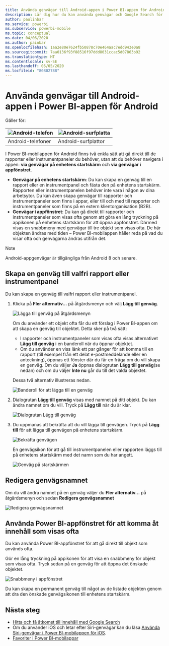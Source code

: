 ```yaml
---
title: Använda genvägar till Android-appen i Power BI-appen för Android
description: Lär dig hur du kan använda genvägar och Google Search för att snabbt komma åt innehåll du visar ofta.
author: paulinbar
ms.service: powerbi
ms.subservice: powerbi-mobile
ms.topic: conceptual
ms.date: 04/06/2020
ms.author: painbar
ms.openlocfilehash: 1aa2e80e7624fb50878c70e464aac7edd943e0a8
ms.sourcegitcommit: 7aa0136f93f88516f97ddd8031ccac5d07863b92
ms.translationtype: HT
ms.contentlocale: sv-SE
ms.lasthandoff: 05/05/2020
ms.locfileid: "80802788"
---
```

# <a name="use-android-app-shortcuts-in-the-power-bi-android-app"></a>Använda genvägar till Android-appen i Power BI-appen för Android

Gäller för:

| ![Android-telefon](./media/mobile-app-quick-access-shortcuts/android-logo-40-px.png) | ![Android-surfplatta](./media/mobile-app-quick-access-shortcuts/android-logo-40-px.png) |
|:--- |:--- |
| Android-telefoner |Android-surfplattor |

I Power BI-mobilappen för Android finns två enkla sätt att gå direkt till de rapporter eller instrumentpaneler du behöver, utan att du behöver navigera i appen: **via genvägar på enhetens startskärm** och **via genvägar i appfönstret**.
 * **Genvägar på enhetens startskärm**: Du kan skapa en genväg till en rapport eller en instrumentpanel och fästa den på enhetens startskärm. Rapporten eller instrumentpanelen behöver inte vara i någon av dina arbetsytor. Du kan även skapa genvägar till rapporter och instrumentpaneler som finns i appar, eller till och med till rapporter och instrumentpaneler som finns på en extern klientorganisation (B2B).
 * **Genvägar i appfönstret**: Du kan gå direkt till rapporter och instrumentpaneler som visas ofta genom att göra en lång tryckning på appikonen på enhetens startskärm för att öppna appfönstret. Därmed visas en snabbmeny med genvägar till tre objekt som visas ofta. De här objekten ändras med tiden – Power BI-mobilappen håller reda på vad du visar ofta och genvägarna ändras utifrån det.

 >[!NOTE]
 >Android-appgenvägar är tillgängliga från Android 8 och senare.

## <a name="create-a-shortcut-to-any-report-or-dashboard"></a>Skapa en genväg till valfri rapport eller instrumentpanel

Du kan skapa en genväg till valfri rapport eller instrumentpanel.

1. Klicka på **Fler alternativ...** på åtgärdsmenyn och välj **Lägg till genväg**.

   ![Lägga till genväg på åtgärdsmenyn](media/mobile-app-quick-access-shortcuts/mobile-add-shortcut-action-menu.png)

   Om du använder ett objekt ofta får du ett förslag i Power BI-appen om att skapa en genväg till objektet. Detta sker på två sätt:
   * I rapporter och instrumentpaneler som visas ofta visas alternativet **Lägg till genväg** i en banderoll när du öppnar objektet.
   * Om du använder en viss länk ett par gånger för att komma till en rapport (till exempel från ett delat e-postmeddelande eller en anteckning), öppnas ett fönster där du får en fråga om du vill skapa en genväg. Om du väljer **Ja** öppnas dialogrutan **Lägg till genväg**(se nedan) och om du väljer **Inte nu** går du till det valda objektet.
   
   Dessa två alternativ illustreras nedan.

   ![Banderoll för att lägga till en genväg](media/mobile-app-quick-access-shortcuts/mobile-add-shortcut-banner.png)


 1. Dialogrutan **Lägg till genväg** visas med namnet på ditt objekt. Du kan ändra namnet om du vill. Tryck på **Lägg till** när du är klar.

    ![Dialogrutan Lägg till genväg](media/mobile-app-quick-access-shortcuts/mobile-add-shortcut-dialog.png)

1. Du uppmanas att bekräfta att du vill lägga till genvägen. Tryck på **Lägg till** för att lägga till genvägen på enhetens startskärm.

   ![Bekräfta genvägen](media/mobile-app-quick-access-shortcuts/mobile-confirm-shortcut.png)

   En genvägsikon för att gå till instrumentpanelen eller rapporten läggs till på enhetens startskärm med det namn som du har angett.

   ![Genväg på startskärmen](media/mobile-app-quick-access-shortcuts/mobile-shortcut-on-home-screen.png)

## <a name="edit-the-shortcut-name"></a>Redigera genvägsnamnet

Om du vill ändra namnet på en genväg väljer du **Fler alternativ...** på åtgärdsmenyn och sedan **Redigera genvägsnamnet**

 ![Redigera genvägsnamnet](media/mobile-app-quick-access-shortcuts/mobile-edit-shortcut.png)

## <a name="use-the-power-bi-mobile-app-launcher-to-access-frequently-viewed-content"></a>Använda Power BI-appfönstret för att komma åt innehåll som visas ofta

Du kan använda Power BI-appfönstret för att gå direkt till objekt som används ofta.

Gör en lång tryckning på appikonen för att visa en snabbmeny för objekt som visas ofta. Tryck sedan på en genväg för att öppna det önskade objektet.

![Snabbmeny i appfönstret](media/mobile-app-quick-access-shortcuts/mobile-shortcut-from-quick-access-menu.png)

Du kan skapa en permanent genväg till något av de listade objekten genom att dra den önskade genvägsikonen till enhetens startskärm.

## <a name="next-steps"></a>Nästa steg
* [Hitta och få åtkomst till innehåll med Google Search](mobile-app-find-access-google-search.md)
* Om du använder iOS och letar efter Siri-genvägar kan du läsa [Använda Siri-genvägar i Power BI-mobilappen för iOS](mobile-apps-ios-siri-shortcuts.md).
* [Favoriter i Power BI-mobilappar](mobile-apps-favorites.md)

